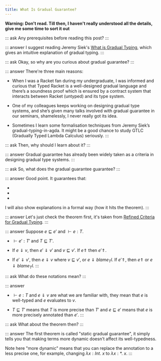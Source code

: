 ```yaml
---
title: What Is Gradual Guarantee?
---
```


**Warning: Don't read. Till then, I haven't really understood all the details, give me some time to sort it out**

::: ask
Any prerequisites before reading this post?
:::

::: answer
I suggest reading Jeremy Siek's [What is Gradual Typing](https://wphomes.soic.indiana.edu/jsiek/what-is-gradual-typing/), which gives an intuitive explanation of gradual typing.
:::

::: ask
Okay, so why are you curious about gradual guarantee?
:::

::: answer
There're three main reasons:

- When I was a Racket fan during my undergraduate, I was informed and curious that Typed Racket is a well-designed gradual language and there’s a soundness proof which is ensured by a contract system that interacts between Racket (untyped) and its type system.

- One of my colleagues keeps working on designing gradual type systems, and she’s given many talks involved with gradual guarantee in our seminars, shamelessly, I never really got its idea.

- Sometimes I learn some formalisation techniques from Jeremy Siek’s gradual-typing-in-agda. It might be a good chance to study GTLC (Gradually Typed Lambda Calculus) seriously.
:::

::: ask
Then, why should I learn about it?
:::

::: answer
Gradual guarantee has already been widely taken as a criteria in designing gradual type systems.
:::

::: ask
So, what does the gradual guarantee guarantee?
:::

::: answer
Good point. It guarantees that:

-
-
-

I will also show explanations in a formal way (how it hits the theorem).
:::

::: answer
Let's just check the theorem first, it's taken from [Refined Criteria for Gradual Typing](https://drops.dagstuhl.de/opus/volltexte/2015/5031/pdf/21.pdf).
:::

::: answer
Suppose $e \sqsubseteq e'$ and $\vdash e : T$.

- $\vdash e' : T'$ and $T \sqsubseteq T'$.

- If $e \Downarrow v$, then $e' \Downarrow v'$ and $v \sqsubseteq v'$. If $e \Uparrow$ then $e' \Uparrow$.

- If $e' \Downarrow v'$, then $e \Downarrow v$ where $v \sqsubseteq v'$, or $e \Downarrow blame_T l$. If $e' \Uparrow$, then $e \Uparrow$ or $e \Downarrow blame_T l$.
:::

::: ask
What do these notations mean?
:::

::: answer
- $\vdash e : T$ and $e \Downarrow v$ are what we are familiar with, they mean that $e$ is well-typed and $e$ evaluates to $v$.

- $T \sqsubseteq T'$ means that $T$ is more precise than $T'$ and $e \sqsubseteq e'$ means that $e$ is more precisely annotated than $e'$.
:::

::: ask
What about the theorem then?
:::

::: answer
The first theorem is called "static gradual guarantee", it simply tells you that making terms more dynamic doesn't affect its well-typedness.

Note here "more dynamic" means that you can replace the annotation to a less precise one, for example, changing $\lambda x:Int.~x$ to $\lambda x:*.~x$.
:::